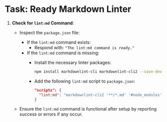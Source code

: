 # Task: Ready Markdown Linter

1. **Check for `lint:md` Command**:
   - Inspect the `package.json` file:
     - If the `lint:md` command exists:
       - Respond with: `"The lint:md command is ready."`
     - If the `lint:md` command is missing:
       - Install the necessary linter packages:

         ```bash
         npm install markdownlint-cli markdownlint-cli2 --save-dev
         ```

       - Add the following `lint:md` script to `package.json`:

         ```json
         "scripts": {
           "lint:md": "markdownlint-cli2 '**/*.md' '#node_modules' --fix"
         }
         ```

   - Ensure the `lint:md` command is functional after setup by reporting success or errors if any occur.
